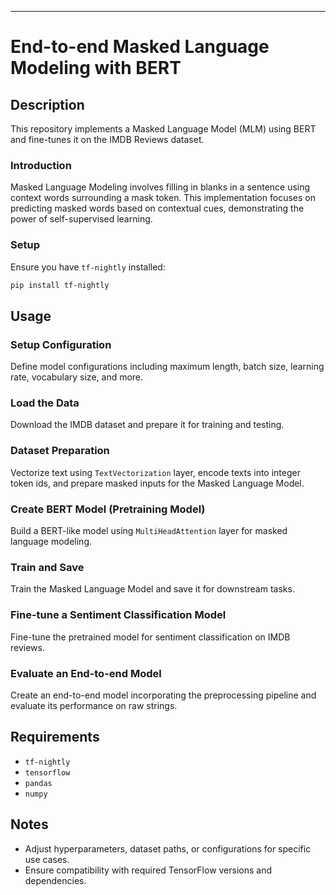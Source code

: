 ---
 
# End-to-end Masked Language Modeling with BERT
 
 
 
## Description
 
This repository implements a Masked Language Model (MLM) using BERT and fine-tunes it on the IMDB Reviews dataset.
 
### Introduction
 
Masked Language Modeling involves filling in blanks in a sentence using context words surrounding a mask token. This implementation focuses on predicting masked words based on contextual cues, demonstrating the power of self-supervised learning.
 
### Setup
 
Ensure you have `tf-nightly` installed:
 
```bash
pip install tf-nightly
```
 
## Usage
 
### Setup Configuration
 
Define model configurations including maximum length, batch size, learning rate, vocabulary size, and more.
 
### Load the Data
 
Download the IMDB dataset and prepare it for training and testing.
 
### Dataset Preparation
 
Vectorize text using `TextVectorization` layer, encode texts into integer token ids, and prepare masked inputs for the Masked Language Model.
 
### Create BERT Model (Pretraining Model)
 
Build a BERT-like model using `MultiHeadAttention` layer for masked language modeling.
 
### Train and Save
 
Train the Masked Language Model and save it for downstream tasks.
 
### Fine-tune a Sentiment Classification Model
 
Fine-tune the pretrained model for sentiment classification on IMDB reviews.
 
### Evaluate an End-to-end Model
 
Create an end-to-end model incorporating the preprocessing pipeline and evaluate its performance on raw strings.
 
## Requirements
 
- `tf-nightly`
- `tensorflow`
- `pandas`
- `numpy`
 
## Notes
 
- Adjust hyperparameters, dataset paths, or configurations for specific use cases.
- Ensure compatibility with required TensorFlow versions and dependencies.

